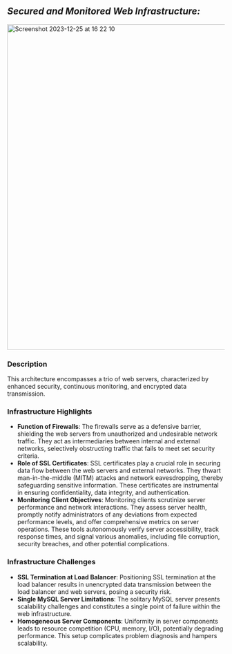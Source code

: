 ## *Secured and Monitored Web Infrastructure:*

<img width="754" alt="Screenshot 2023-12-25 at 16 22 10" src="https://github.com/mohammedchakir/alx-system_engineering-devops/assets/129831433/c3055021-6978-4041-bbcf-946047736f9d">


### Description

This architecture encompasses a trio of web servers, characterized by enhanced security, continuous monitoring, and encrypted data transmission.

### Infrastructure Highlights

- **Function of Firewalls**: The firewalls serve as a defensive barrier, shielding the web servers from unauthorized and undesirable network traffic. They act as intermediaries between internal and external networks, selectively obstructing traffic that fails to meet set security criteria.
- **Role of SSL Certificates**: SSL certificates play a crucial role in securing data flow between the web servers and external networks. They thwart man-in-the-middle (MITM) attacks and network eavesdropping, thereby safeguarding sensitive information. These certificates are instrumental in ensuring confidentiality, data integrity, and authentication.
- **Monitoring Client Objectives**: Monitoring clients scrutinize server performance and network interactions. They assess server health, promptly notify administrators of any deviations from expected performance levels, and offer comprehensive metrics on server operations. These tools autonomously verify server accessibility, track response times, and signal various anomalies, including file corruption, security breaches, and other potential complications.

### Infrastructure Challenges

- **SSL Termination at Load Balancer**: Positioning SSL termination at the load balancer results in unencrypted data transmission between the load balancer and web servers, posing a security risk.
- **Single MySQL Server Limitations**: The solitary MySQL server presents scalability challenges and constitutes a single point of failure within the web infrastructure.
- **Homogeneous Server Components**: Uniformity in server components leads to resource competition (CPU, memory, I/O), potentially degrading performance. This setup complicates problem diagnosis and hampers scalability.
